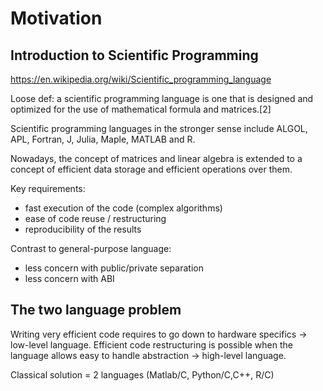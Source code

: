 # Motivation
## Introduction to Scientific Programming

https://en.wikipedia.org/wiki/Scientific_programming_language

Loose def: a scientific programming language is one that is designed and optimized for the use of mathematical formula and matrices.[2] 

Scientific programming languages in the stronger sense include ALGOL, APL, Fortran, J, Julia, Maple, MATLAB and R.

Nowadays, the concept of matrices and linear algebra is extended to a concept of efficient data storage and efficient operations over them.

Key requirements:
- fast execution of the code (complex algorithms)
- ease of code reuse / restructuring 
- reproducibility of the results

Contrast to general-purpose language:
- less concern with public/private separation
- less concern with ABI 

## The two language problem
Writing very efficient code requires to go down to hardware specifics -> low-level language.
Efficient code restructuring is possible when the language allows easy to handle  abstraction -> high-level language.

Classical solution = 2 languages (Matlab/C, Python/C,C++, R/C)